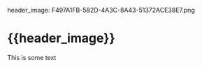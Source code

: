 header_image: F497A1FB-582D-4A3C-8A43-51372ACE38E7.png
<h1> {{header_image}} </h1>
<p> This is some text </p>
